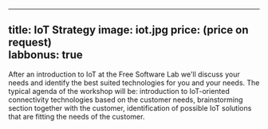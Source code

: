 

---
title: IoT Strategy
image: iot.jpg
price: (price on request)  
labbonus: true
---
After an introduction to IoT at the Free Software Lab we'll discuss your needs and identify the best suited technologies for you and your needs. The typical agenda of the workshop will be: introduction to IoT-oriented connectivity technologies based on the customer needs, brainstorming section together with the customer, identification of possible IoT solutions that are fitting the needs of the customer.


<!--more--> 